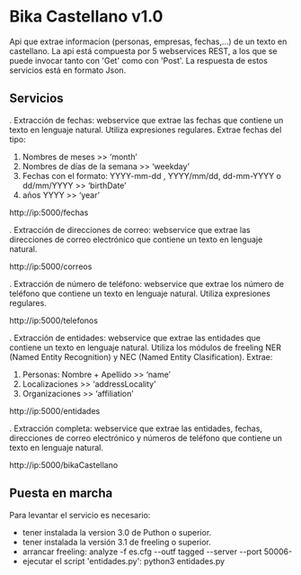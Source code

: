 Bika Castellano v1.0
========================

Api que extrae informacion (personas, empresas, fechas,...) de un texto en castellano.
La api está compuesta por 5 webservices REST, a los que se puede invocar tanto con 'Get' como con 'Post'. La respuesta de estos servicios está en formato Json. 


Servicios
---------

. Extracción de fechas:  webservice que extrae las fechas que contiene un texto en lenguaje natural. Utiliza expresiones regulares. Extrae fechas del tipo:
1) Nombres de meses >> ‘month’
2) Nombres de días de la semana >> ‘weekday’
3) Fechas con el formato: YYYY-mm-dd , YYYY/mm/dd, dd-mm-YYYY  o  dd/mm/YYYY >> ‘birthDate’
4) años YYYY >> ‘year’

http://ip:5000/fechas


. Extracción de direcciones de correo: webservice que extrae las direcciones de correo electrónico que contiene un texto en lenguaje natural.

http://ip:5000/correos


. Extracción de número de teléfono: webservice que extrae los número de teléfono que contiene un texto en lenguaje natural. Utiliza expresiones regulares.

http://ip:5000/telefonos

. Extracción de entidades: webservice que extrae las entidades que contiene un texto en lenguaje natural. Utiliza los módulos de freeling NER (Named Entity Recognition) y NEC (Named Entity Clasification). Extrae:
1) Personas: Nombre + Apellido >> ‘name’
2) Localizaciones >> ‘addressLocality’
3) Organizaciones  >> ‘affiliation’

http://ip:5000/entidades


. Extracción completa: webservice que extrae las entidades, fechas, direcciones de correo electrónico y números de teléfono que contiene un texto en lenguaje natural.

http://ip:5000/bikaCastellano


Puesta en marcha
----------------
Para levantar el servicio es necesario:
- tener instalada la version 3.0 de Puthon o superior.
- tener instalada la versión 3.1 de freeling o superior.
- arrancar freeling: analyze -f es.cfg --outf tagged --server --port 50006-
- ejecutar el script 'entidades.py': python3 entidades.py
